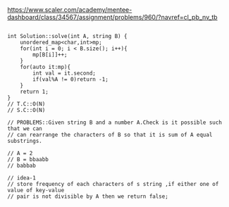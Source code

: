 
##

https://www.scaler.com/academy/mentee-dashboard/class/34567/assignment/problems/960/?navref=cl_pb_nv_tb

```

int Solution::solve(int A, string B) {
    unordered_map<char,int>mp;
    for(int i = 0; i < B.size(); i++){
        mp[B[i]]++;
    }
    for(auto it:mp){
        int val = it.second;
        if(val%A != 0)return -1;
    }
    return 1;
}
// T.C::O(N)
// S.C::O(N)

// PROBLEMS::Given string B and a number A.Check is it possible such that we can 
// can rearrange the characters of B so that it is sum of A equal substrings.

// A = 2
// B = bbaabb
// babbab

// idea-1
// store frequency of each characters of s string ,if either one of value of key-value 
// pair is not divisible by A then we return false;


```
